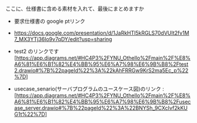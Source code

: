 ここに、仕様書に含める素材を入れて、最後にまとめますか

- 要求仕様書の google ptリンク
- https://docs.google.com/presentation/d/1JaRkHTl5kRGLS70dVUIt2fv1M7_MX3YTj36Io9v7qDY/edit?usp=sharing

- test2 のリンクです[https://app.diagrams.net/#HC4P3%2FYNU_Othello%2Fmain%2F%E8%A6%81%E6%B1%82%E4%BB%95%E6%A7%98%E6%9B%B8%2Ftest2.drawio#%7B%22pageId%22%3A%22kAhFRRGw9KrS2ma5Ec_p%22%7D]

- usecase_senario(サーバプログラムのユースケース図)のリンク : [https://app.diagrams.net/#HC4P3%2FYNU_Othello%2Fmain%2F%E8%A6%81%E6%B1%82%E4%BB%95%E6%A7%98%E6%9B%B8%2Fusecase_server.drawio#%7B%22pageId%22%3A%22BNYSh_9CXcIvf2kKUG1t%22%7D]
